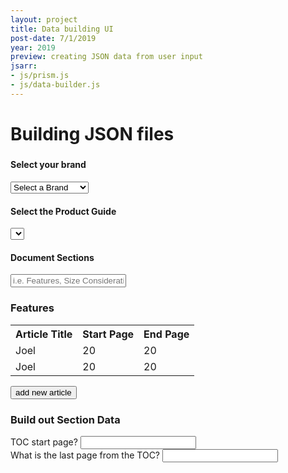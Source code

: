```yaml
---
layout: project
title: Data building UI
post-date: 7/1/2019
year: 2019
preview: creating JSON data from user input
jsarr: 
- js/prism.js
- js/data-builder.js
---
```


# Building JSON files
<section class="data-ui">
  <h5 class="brand-ui" id="brand-ui"></h5>

</section>


#### Select your brand
<select id="selector--brand" class="selector--brand">
<option>Select a Brand</option>
<option value="graber">Graber</option>
<option value="budget-blinds">Budget Blinds</option>
<option value="jcp-custom-dec">JCP Custom Dec</option>
</select>

#### Select the Product Guide
<select id="selector--product-guide">
</select>

#### Document Sections
<section class="build-document-sections">
  <input class="" id="" placeholder="i.e. Features, Size Considerations, etc.">
  <table class="article-data" id="article-data-container">
  <h3 class="document-section--heading" id="">Features</h3>
  <tr class="table-headings">
    <th class="heading--title">Article Title</th>
    <th class="heading--start-page">Start Page</th>
    <th class="heading--end-page">End Page</th>
  </tr>
    <tr class="article">
      <td class="article--title" contenteditable="true">Joel</td>
      <td class="article--start-page" contenteditable="true">20</td>
      <td class="article--end-page" contenteditable="true">20</td>
    </tr>
    <tr class="article">
    <td class="article--title" contenteditable="true">Joel</td>
    <td class="article--start-page" contenteditable="true">20</td>
    <td class="article--end-page" contenteditable="true">20</td>
    </tr>
  </table>
  <button class="ui--add-article" id="add-new-article">add new article</button>
</section>


### Build out Section Data
<section class="build-section-data" id="build-section-data">
  <div class="ui-element">
    <label>TOC start page?</label>
    <input id="toc--start-page">
  </div>
  <div class="ui-element">
    <label>What is the last page from the TOC?</label>
    <input id="toc-end-page">
  </div>
</section>


